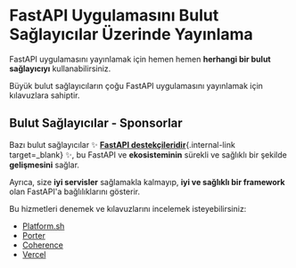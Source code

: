 # FastAPI Uygulamasını Bulut Sağlayıcılar Üzerinde Yayınlama

FastAPI uygulamasını yayınlamak için hemen hemen **herhangi bir bulut sağlayıcıyı** kullanabilirsiniz.

Büyük bulut sağlayıcıların çoğu FastAPI uygulamasını yayınlamak için kılavuzlara sahiptir.

## Bulut Sağlayıcılar - Sponsorlar

Bazı bulut sağlayıcılar ✨ [**FastAPI destekçileridir**](../help-fastapi.md#sponsor-the-author){.internal-link target=_blank} ✨, bu FastAPI ve **ekosisteminin** sürekli ve sağlıklı bir şekilde **gelişmesini** sağlar.

Ayrıca, size **iyi servisler** sağlamakla kalmayıp, **iyi ve sağlıklı bir framework** olan FastAPI'a bağlılıklarını gösterir.

Bu hizmetleri denemek ve kılavuzlarını incelemek isteyebilirsiniz:

* <a href="https://docs.platform.sh/languages/python.html?utm_source=fastapi-signup&utm_medium=banner&utm_campaign=FastAPI-signup-June-2023" class="external-link" target="_blank">Platform.sh</a>
* <a href="https://docs.porter.run/language-specific-guides/fastapi" class="external-link" target="_blank">Porter</a>
* <a href="https://docs.withcoherence.com/docs/configuration/frameworks?utm_medium=advertising&utm_source=fastapi&utm_campaign=banner%20january%2024#fast-api-example" class="external-link" target="_blank">Coherence</a>
* <a href="https://vercel.com/templates/next.js/nextjs-fastapi-starter" class="external-link" target="_blank">Vercel</a>